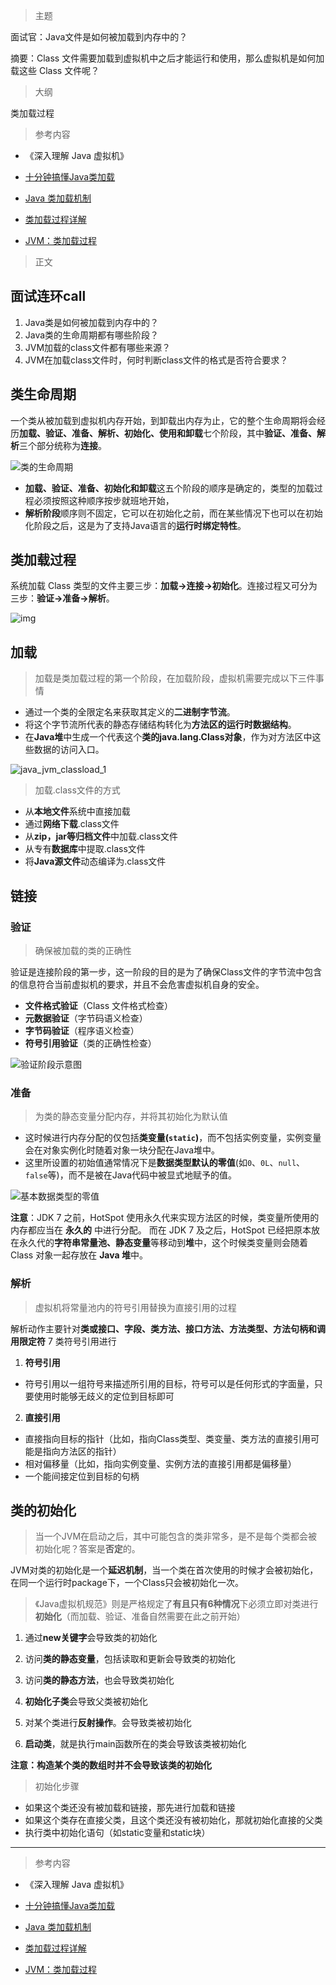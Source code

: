 >  主题



面试官：Java文件是如何被加载到内存中的？



摘要：Class 文件需要加载到虚拟机中之后才能运行和使用，那么虚拟机是如何加载这些 Class 文件呢？



> 大纲

类加载过程



> 参考内容

- 《深入理解 Java 虚拟机》

- [十分钟搞懂Java类加载](https://mp.weixin.qq.com/s?__biz=MzIxNzM0NjA1OQ==&mid=2247483698&idx=1&sn=6ab24416042310b91f9363fff3402370&chksm=97fa7856a08df140e0a97ad31cbfcc3b99d13741e1db365ea08ab307392f3d1b1535f2041fdb&token=471240037&lang=zh_CN#rd)

- [Java 类加载机制](https://pdai.tech/md/java/jvm/java-jvm-classload.html)

- [类加载过程详解](https://javaguide.cn/java/jvm/class-loading-process.html)

- [JVM：类加载过程](https://cloud.tencent.com/developer/article/1787638)





> 正文



## 面试连环call

1. Java类是如何被加载到内存中的？
2. Java类的生命周期都有哪些阶段？
3. JVM加载的class文件都有哪些来源？
4. JVM在加载class文件时，何时判断class文件的格式是否符合要求？



## 类生命周期

一个类从被加载到虚拟机内存开始，到卸载出内存为止，它的整个生命周期将会经历**加载、验证、准备、解析、初始化、使用和卸载**七个阶段，其中**验证、准备、解析**三个部分统称为**连接**。

![类的生命周期](https://coder-xieshijie-img-1253784930.cos.ap-beijing.myqcloud.com/img/2024/01n2cq6mb3_733d56d3e5746842d033197e8afb9ee1.png)



- **加载、验证、准备、初始化和卸载**这五个阶段的顺序是确定的，类型的加载过程必须按照这种顺序按步就班地开始，
- **解析阶段**顺序则不固定，它可以在初始化之前，而在某些情况下也可以在初始化阶段之后，这是为了支持Java语言的**运行时绑定特性**。



## 类加载过程

系统加载 Class 类型的文件主要三步：**加载->连接->初始化**。连接过程又可分为三步：**验证->准备->解析**。



![img](https://coder-xieshijie-img-1253784930.cos.ap-beijing.myqcloud.com/img/2024/ioh3f64wc7_0ea4e83ff9a1c35fc004929672e3cc3b.png)



## 加载



> 加载是类加载过程的第一个阶段，在加载阶段，虚拟机需要完成以下三件事情

- 通过一个类的全限定名来获取其定义的**二进制字节流**。
- 将这个字节流所代表的静态存储结构转化为**方法区的运行时数据结构**。
- 在**Java堆**中生成一个代表这个**类的java.lang.Class对象**，作为对方法区中这些数据的访问入口。

![java_jvm_classload_1](https://coder-xieshijie-img-1253784930.cos.ap-beijing.myqcloud.com/img/2024/java_jvm_classload_1_76a7c3c9c71306c2ba8916fbb55510b2.png)



> 加载.class文件的方式

- 从**本地文件**系统中直接加载
- 通过**网络下载**.class文件
- 从**zip，jar等归档文件**中加载.class文件
- 从专有**数据库**中提取.class文件
- 将**Java源文件**动态编译为.class文件



## 链接

### 验证

> 确保被加载的类的正确性

验证是连接阶段的第一步，这一阶段的目的是为了确保Class文件的字节流中包含的信息符合当前虚拟机的要求，并且不会危害虚拟机自身的安全。

- **文件格式验证**（Class 文件格式检查）
- **元数据验证**（字节码语义检查）
- **字节码验证**（程序语义检查）
- **符号引用验证**（类的正确性检查）

![验证阶段示意图](https://coder-xieshijie-img-1253784930.cos.ap-beijing.myqcloud.com/img/2024/class-loading-process-verification_57598d0f5f9156f13c08e9345649e19d.png)



### 准备

> 为类的静态变量分配内存，并将其初始化为默认值

- 这时候进行内存分配的仅包括**类变量(`static`)**，而不包括实例变量，实例变量会在对象实例化时随着对象一块分配在Java堆中。
- 这里所设置的初始值通常情况下是**数据类型默认的零值**(如`0`、`0L`、`null`、`false`等)，而不是被在Java代码中被显式地赋予的值。

![基本数据类型的零值](https://coder-xieshijie-img-1253784930.cos.ap-beijing.myqcloud.com/img/2024/基本数据类型的零值_b6ba2b9f75814d879d3251463dcabe8b.png)

**注意**：JDK 7 之前，HotSpot 使用永久代来实现方法区的时候，类变量所使用的内存都应当在 **永久的** 中进行分配。 而在 JDK 7 及之后，HotSpot 已经把原本放在永久代的**字符串常量池、静态变量**等移动到**堆**中，这个时候类变量则会随着 Class 对象一起存放在 **Java 堆**中。

### 解析

> 虚拟机将常量池内的符号引用替换为直接引用的过程

解析动作主要针对**类或接口、字段、类方法、接口方法、方法类型、方法句柄和调用限定符** 7 类符号引用进行



1. **符号引用**

- 符号引用以一组符号来描述所引用的目标，符号可以是任何形式的字面量，只要使用时能够无歧义的定位到目标即可



2.  **直接引用**

- 直接指向目标的指针（比如，指向Class类型、类变量、类方法的直接引用可能是指向方法区的指针）
- 相对偏移量（比如，指向实例变量、实例方法的直接引用都是偏移量）
- 一个能间接定位到目标的句柄



## 类的初始化

> 当一个JVM在启动之后，其中可能包含的类非常多，是不是每个类都会被初始化呢？答案是**否定**的。

JVM对类的初始化是一个**延迟机制**，当一个类在首次使用的时候才会被初始化，在同一个运行时package下，一个Class只会被初始化一次。



> 《Java虚拟机规范》则是严格规定了**有且只有6种情况**下必须立即对类进行**初始化**（而加载、验证、准备自然需要在此之前开始）

1. 通过**new关键字**会导致类的初始化

2. 访问**类的静态变量**，包括读取和更新会导致类的初始化

3. 访问**类的静态方法**，也会导致类初始化

4. **初始化子类**会导致父类被初始化

5. 对某个类进行**反射操作**。会导致类被初始化

6. **启动类**，就是执行main函数所在的类会导致该类被初始化



**注意：构造某个类的数组时并不会导致该类的初始化**



> 初始化步骤

- 如果这个类还没有被加载和链接，那先进行加载和链接
- 如果这个类存在直接父类，且这个类还没有被初始化，那就初始化直接的父类
- 执行类中初始化语句（如static变量和static块）



----




> 参考内容

- 《深入理解 Java 虚拟机》

- [十分钟搞懂Java类加载](https://mp.weixin.qq.com/s?__biz=MzIxNzM0NjA1OQ==&mid=2247483698&idx=1&sn=6ab24416042310b91f9363fff3402370&chksm=97fa7856a08df140e0a97ad31cbfcc3b99d13741e1db365ea08ab307392f3d1b1535f2041fdb&token=471240037&lang=zh_CN#rd)

- [Java 类加载机制](https://pdai.tech/md/java/jvm/java-jvm-classload.html)

- [类加载过程详解](https://javaguide.cn/java/jvm/class-loading-process.html)

- [JVM：类加载过程](https://cloud.tencent.com/developer/article/1787638)

